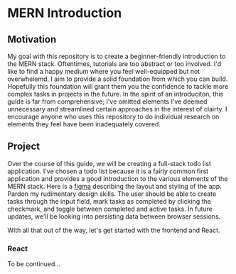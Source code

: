 # MERN Introduction
## Motivation
My goal with this repository is to create a beginner-friendly introduction to the MERN stack. Oftentimes, tutorials are too abstract or too involved. I'd like to find a happy medium where you feel well-equipped but not overwhelemd. I aim to provide a solid foundation from which you can build. Hopefully this foundation will grant them you the confidence to tackle more complex tasks in projects in the future. In the spirit of an introduciton, this guide is far from comprehensive; I've omitted elements I've deemed unnecessary and streamlined certain approaches in the interest of clairty. I encourage anyone who uses this repository to do individual research on elements they feel have been inadequately covered.

## Project
Over the course of this guide, we will be creating a full-stack todo list application. I've chosen a todo list because it is a fairly common first application and provides a good introduction to the various elements of the MERN stack. Here is a [figma](https://www.figma.com/file/uozb4MRUisgH9sEHqFvhUZ/Todo-List) describing the layout and styling of the app. Pardon my rudimentary design skills. The user should be able to create tasks through the input field, mark tasks as completed by clicking the checkmark, and toggle between completed and active tasks. In future updates, we'll be looking into persisting data between browser sessions.

With all that out of the way, let's get started with the frontend and React.

### React
To be continued...
